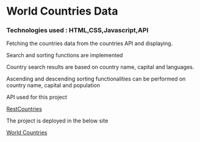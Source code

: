 # World Countries Data
### Technologies used : HTML,CSS,Javascript,API

Fetching the countries data from the countries API and displaying.

Search and sorting functions are implemented

Country search results are based on country name, capital and languages.

Ascending and descending sorting functionalities can be performed on country name, capital and population

API used for this project

[RestCountries](http://restcountries.eu/rest/v2/all)

The project is deployed in the below site

[World Countries](https://tender-lamport-3d08b6.netlify.app/)
